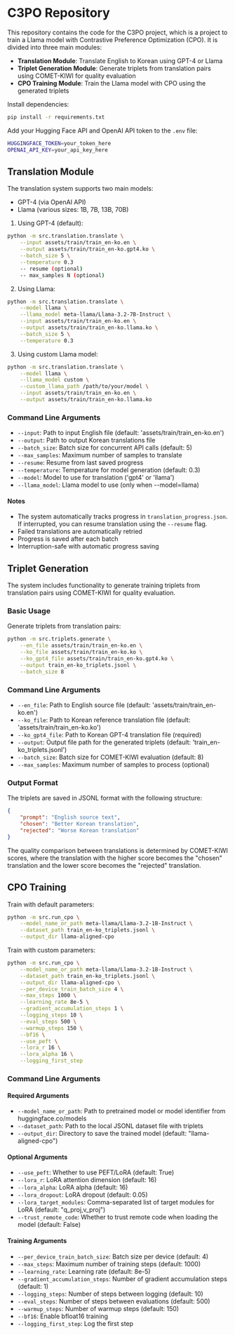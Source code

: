 # C3PO Repository

This repository contains the code for the C3PO project, which is a project to train a Llama model with Contrastive Preference Optimization (CPO).
It is divided into three main modules:
- **Translation Module**: Translate English to Korean using GPT-4 or Llama
- **Triplet Generation Module**: Generate triplets from translation pairs using COMET-KIWI for quality evaluation
- **CPO Training Module**: Train the Llama model with CPO using the generated triplets


Install dependencies:
```bash
pip install -r requirements.txt
```

Add your Hugging Face API and OpenAI API token to the `.env` file:
```bash
HUGGINGFACE_TOKEN=your_token_here
OPENAI_API_KEY=your_api_key_here
```

## Translation Module

The translation system supports two main models:
- GPT-4 (via OpenAI API)
- Llama (various sizes: 1B, 7B, 13B, 70B)

1. Using GPT-4 (default):
```bash
python -m src.translation.translate \
    --input assets/train/train_en-ko.en \
    --output assets/train/train_en-ko.gpt4.ko \
    --batch_size 5 \
    --temperature 0.3
    -- resume (optional)
    -- max_samples N (optional)
```

2. Using Llama:
```bash
python -m src.translation.translate \
    --model llama \
    --llama_model meta-llama/Llama-3.2-7B-Instruct \
    --input assets/train/train_en-ko.en \
    --output assets/train/train_en-ko.llama.ko \
    --batch_size 5 \
    --temperature 0.3
```

3. Using custom Llama model:
```bash
python -m src.translation.translate \
    --model llama \
    --llama_model custom \
    --custom_llama_path /path/to/your/model \
    --input assets/train/train_en-ko.en \
    --output assets/train/train_en-ko.llama.ko
```

### Command Line Arguments

- `--input`: Path to input English file (default: 'assets/train/train_en-ko.en')
- `--output`: Path to output Korean translations file
- `--batch_size`: Batch size for concurrent API calls (default: 5)
- `--max_samples`: Maximum number of samples to translate
- `--resume`: Resume from last saved progress
- `--temperature`: Temperature for model generation (default: 0.3)
- `--model`: Model to use for translation ('gpt4' or 'llama')
- `--llama_model`: Llama model to use (only when --model=llama)

#### Notes

- The system automatically tracks progress in `translation_progress.json`. If interrupted, you can resume translation using the `--resume` flag.
- Failed translations are automatically retried
- Progress is saved after each batch
- Interruption-safe with automatic progress saving

## Triplet Generation

The system includes functionality to generate training triplets from translation pairs using COMET-KIWI for quality evaluation.

### Basic Usage

Generate triplets from translation pairs:
```bash
python -m src.triplets.generate \
    --en_file assets/train/train_en-ko.en \
    --ko_file assets/train/train_en-ko.ko \
    --ko_gpt4_file assets/train/train_en-ko.gpt4.ko \
    --output train_en-ko_triplets.jsonl \
    --batch_size 8
```

### Command Line Arguments

- `--en_file`: Path to English source file (default: 'assets/train/train_en-ko.en')
- `--ko_file`: Path to Korean reference translation file (default: 'assets/train/train_en-ko.ko')
- `--ko_gpt4_file`: Path to Korean GPT-4 translation file (required)
- `--output`: Output file path for the generated triplets (default: 'train_en-ko_triplets.jsonl')
- `--batch_size`: Batch size for COMET-KIWI evaluation (default: 8)
- `--max_samples`: Maximum number of samples to process (optional)

### Output Format

The triplets are saved in JSONL format with the following structure:
```json
{
    "prompt": "English source text",
    "chosen": "Better Korean translation",
    "rejected": "Worse Korean translation"
}
```

The quality comparison between translations is determined by COMET-KIWI scores, where the translation with the higher score becomes the "chosen" translation and the lower score becomes the "rejected" translation.

## CPO Training

Train with default parameters:
```bash
python -m src.run_cpo \
    --model_name_or_path meta-llama/Llama-3.2-1B-Instruct \
    --dataset_path train_en-ko_triplets.jsonl \
    --output_dir llama-aligned-cpo
```

Train with custom parameters:
```bash
python -m src.run_cpo \
    --model_name_or_path meta-llama/Llama-3.2-1B-Instruct \
    --dataset_path train_en-ko_triplets.jsonl \
    --output_dir llama-aligned-cpo \
    --per_device_train_batch_size 4 \
    --max_steps 1000 \
    --learning_rate 8e-5 \
    --gradient_accumulation_steps 1 \
    --logging_steps 10 \
    --eval_steps 500 \
    --warmup_steps 150 \
    --bf16 \
    --use_peft \
    --lora_r 16 \
    --lora_alpha 16 \
    --logging_first_step
```

### Command Line Arguments

#### Required Arguments
- `--model_name_or_path`: Path to pretrained model or model identifier from huggingface.co/models
- `--dataset_path`: Path to the local JSONL dataset file with triplets
- `--output_dir`: Directory to save the trained model (default: "llama-aligned-cpo")

#### Optional Arguments
- `--use_peft`: Whether to use PEFT/LoRA (default: True)
- `--lora_r`: LoRA attention dimension (default: 16)
- `--lora_alpha`: LoRA alpha (default: 16)
- `--lora_dropout`: LoRA dropout (default: 0.05)
- `--lora_target_modules`: Comma-separated list of target modules for LoRA (default: "q_proj,v_proj")
- `--trust_remote_code`: Whether to trust remote code when loading the model (default: False)

#### Training Arguments
- `--per_device_train_batch_size`: Batch size per device (default: 4)
- `--max_steps`: Maximum number of training steps (default: 1000)
- `--learning_rate`: Learning rate (default: 8e-5)
- `--gradient_accumulation_steps`: Number of gradient accumulation steps (default: 1)
- `--logging_steps`: Number of steps between logging (default: 10)
- `--eval_steps`: Number of steps between evaluations (default: 500)
- `--warmup_steps`: Number of warmup steps (default: 150)
- `--bf16`: Enable bfloat16 training
- `--logging_first_step`: Log the first step
